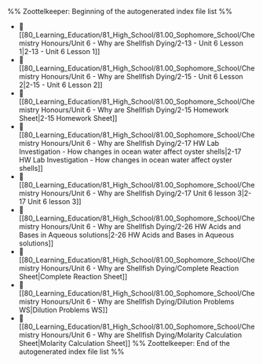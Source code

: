 %% Zoottelkeeper: Beginning of the autogenerated index file list  %%
- 📄 [[80_Learning_Education/81_High_School/81.00_Sophomore_School/Chemistry Honours/Unit 6 - Why are Shellfish Dying/2-13 - Unit 6 Lesson 1|2-13 - Unit 6 Lesson 1]]
- 📄 [[80_Learning_Education/81_High_School/81.00_Sophomore_School/Chemistry Honours/Unit 6 - Why are Shellfish Dying/2-15 - Unit 6 Lesson 2|2-15 - Unit 6 Lesson 2]]
- 📄 [[80_Learning_Education/81_High_School/81.00_Sophomore_School/Chemistry Honours/Unit 6 - Why are Shellfish Dying/2-15 Homework Sheet|2-15 Homework Sheet]]
- 📄 [[80_Learning_Education/81_High_School/81.00_Sophomore_School/Chemistry Honours/Unit 6 - Why are Shellfish Dying/2-17 HW Lab Investigation - How changes in ocean water affect oyster shells|2-17 HW Lab Investigation - How changes in ocean water affect oyster shells]]
- 📄 [[80_Learning_Education/81_High_School/81.00_Sophomore_School/Chemistry Honours/Unit 6 - Why are Shellfish Dying/2-17 Unit 6 lesson 3|2-17 Unit 6 lesson 3]]
- 📄 [[80_Learning_Education/81_High_School/81.00_Sophomore_School/Chemistry Honours/Unit 6 - Why are Shellfish Dying/2-26 HW Acids and Bases in Aqueous solutions|2-26 HW Acids and Bases in Aqueous solutions]]
- 📄 [[80_Learning_Education/81_High_School/81.00_Sophomore_School/Chemistry Honours/Unit 6 - Why are Shellfish Dying/Complete Reaction Sheet|Complete Reaction Sheet]]
- 📄 [[80_Learning_Education/81_High_School/81.00_Sophomore_School/Chemistry Honours/Unit 6 - Why are Shellfish Dying/Dilution Problems WS|Dilution Problems WS]]
- 📄 [[80_Learning_Education/81_High_School/81.00_Sophomore_School/Chemistry Honours/Unit 6 - Why are Shellfish Dying/Molarity Calculation Sheet|Molarity Calculation Sheet]]
%% Zoottelkeeper: End of the autogenerated index file list  %%
